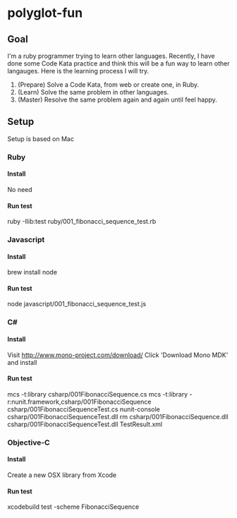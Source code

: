 # polyglot-fun
## Goal
I'm a ruby programmer trying to learn other languages. Recently, I have done some Code Kata
practice and think this will be a fun way to learn other langauges.
Here is the learning process I will try.

1. (Prepare) Solve a Code Kata, from web or create one, in Ruby.
2. (Learn) Solve the same problem in other languages.
3. (Master) Resolve the same problem again and again until feel happy.

## Setup
Setup is based on Mac
### Ruby
#### Install
No need
#### Run test
  ruby -Ilib:test ruby/001_fibonacci_sequence_test.rb

### Javascript
#### Install
brew install node
#### Run test
  node javascript/001_fibonacci_sequence_test.js

### C#
#### Install
Visit http://www.mono-project.com/download/
Click 'Download Mono MDK' and install
#### Run test
  mcs -t:library csharp/001FibonacciSequence.cs
  mcs -t:library -r:nunit.framework,csharp/001FibonacciSequence csharp/001FibonacciSequenceTest.cs
  nunit-console csharp/001FibonacciSequenceTest.dll
  rm csharp/001FibonacciSequence.dll csharp/001FibonacciSequenceTest.dll TestResult.xml

### Objective-C
#### Install
Create a new OSX library from Xcode
#### Run test
xcodebuild test -scheme FibonacciSequence
